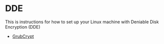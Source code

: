 # DDE
This is instructions for how to set up your Linux machine with Deniable Disk Encryption (DDE)

- [GrubCrypt](https://github.com/johnlane/grub)
